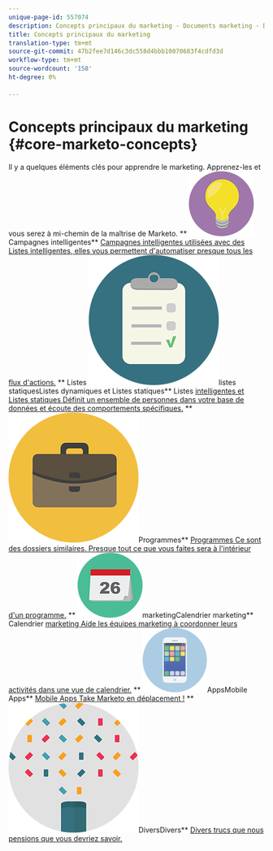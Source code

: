 ```yaml
---
unique-page-id: 557074
description: Concepts principaux du marketing - Documents marketing - Documentation du produit
title: Concepts principaux du marketing
translation-type: tm+mt
source-git-commit: 47b2fee7d146c3dc558d4bbb10070683f4cdfd3d
workflow-type: tm+mt
source-wordcount: '158'
ht-degree: 0%

---
```



# Concepts principaux du marketing {#core-marketo-concepts}

Il y a quelques éléments clés pour apprendre le marketing. Apprenez-les et vous serez à mi-chemin de la maîtrise de Marketo.
** ![Campagnes intelligentes](assets/seo-01.png)Campagnes intelligentes** [Campagnes intelligentes utilisées avec des Listes intelligentes, elles vous permettent d&#39;automatiser presque tous les flux d&#39;actions.](https://docs.marketo.com/display/DOCS/Smart+Campaigns)     ** Listes  ![intelligentes et ](assets/office-35.png)listes statiquesListes dynamiques et Listes statiques** Listes  [intelligentes et Listes statiques Définit un ensemble de personnes dans votre base de données et écoute des comportements spécifiques.](https://docs.marketo.com/display/DOCS/Smart+Lists+and+Static+Lists)     **  ![](assets/office-02.png)Programmes**  [Programmes Ce sont des dossiers similaires. Presque tout ce que vous faites sera à l&#39;intérieur d&#39;un programme.](https://docs.marketo.com/display/DOCS/Programs)     **  ![Calendrier ](assets/office-10.png)marketingCalendrier marketing** Calendrier  [marketing Aide les équipes marketing à coordonner leurs activités dans une vue de calendrier.](https://docs.marketo.com/display/DOCS/Marketing+Calendar)     **  ![Mobile ](assets/mobile-apps.png)AppsMobile Apps**  [Mobile Apps Take Marketo en déplacement !](core-marketo-concepts/mobile-apps.md)     **  ![](assets/party-11.png)DiversDivers**  [Divers trucs que nous pensions que vous devriez savoir.](https://docs.marketo.com/display/DOCS/Miscellaneous)